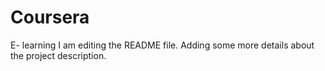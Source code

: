 # Coursera
E- learning
I am editing the README file. Adding some more details about the project description.

